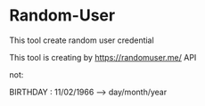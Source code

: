 # Random-User
This tool create random user credential

This tool is creating by https://randomuser.me/ API


not:

BIRTHDAY : 11/02/1966 --> day/month/year

